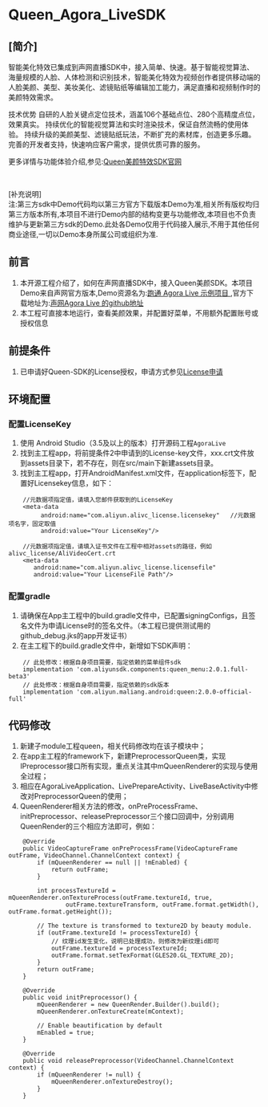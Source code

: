 # Queen_Agora_LiveSDK

## [简介]</br>
智能美化特效已集成到声网直播SDK中，接入简单、快速。基于智能视觉算法、海量规模的人脸、人体检测和识别技术，智能美化特效为视频创作者提供移动端的人脸美颜、美型、美妆美化、滤镜贴纸等编辑加工能力，满足直播和视频制作时的美颜特效需求。

技术优势 自研的人脸关键点定位技术，涵盖106个基础点位、280个高精度点位，效果真实。 持续优化的智能视觉算法和实时渲染技术，保证自然流畅的使用体验。 持续升级的美颜美型、滤镜贴纸玩法，不断扩充的素材库，创造更多乐趣。 完善的开发者支持，快速响应客户需求，提供优质可靠的服务。

更多详情与功能体验介绍,参见:[Queen美颜特效SDK官网](https://help.aliyun.com/document_detail/211049.html)

</br>

[补充说明]</br>
注:第三方sdk中Demo代码均以第三方官方下载版本Demo为准,相关所有版权均归第三方版本所有,本项目不进行Demo内部的结构变更与功能修改,本项目也不负责维护与更新第三方sdk的Demo.此处各Demo仅用于代码接入展示,不用于其他任何商业途径,一切以Demo本身所属公司或组织为准.


## 前言
1. 本开源工程介绍了，如何在声网直播SDK中，接入Queen美颜SDK。本项目Demo来自声网官方版本,Demo资源名为:[跑通 Agora Live 示例项目
](https://docs.agora.io/cn/Live-stream%20Shopping/run_agora_live_android),官方下载地址为:[声网Agora Live 的github地址](https://github.com/AgoraIO-Usecase/AgoraLive)
2. 本工程可直接本地运行，查看美颜效果，并配置好菜单，不用额外配置账号或授权信息

## 前提条件
1. 已申请好Queen-SDK的License授权，申请方式参见[License申请](https://help.aliyun.com/document_detail/312036.html)

## 环境配置
### 配置LicenseKey
1. 使用 Android Studio（3.5及以上的版本）打开源码工程`AgoraLive`
2. 找到主工程app，将前提条件2中申请到的License-key文件，xxx.crt文件放到assets目录下，若不存在，则在src/main下新建assets目录。
3. 找到主工程app，打开AndroidManifest.xml文件，在application标签下，配置好Licensekey信息，如下：
```
    //元数据项指定值，请填入您邮件获取到的LicenseKey
    <meta-data
         android:name="com.aliyun.alivc_license.licensekey"   //元数据项名字，固定取值
         android:value="Your LicenseKey"/>
         
    //元数据项指定值，请填入证书文件在工程中相对assets的路径，例如alivc_license/AliVideoCert.crt
    <meta-data
       android:name="com.aliyun.alivc_license.licensefile"
       android:value="Your LicenseFile Path"/>
 ```
### 配置gradle
1. 请确保在App主工程中的build.gradle文件中，已配置signingConfigs，且签名文件为申请License时的签名文件。（本工程已提供测试用的github_debug.jks的app开发证书）
2. 在主工程下的build.gradle文件中，新增如下SDK声明：
```
    // 此处修改：根据自身项目需要，指定依赖的菜单组件sdk
    implementation 'com.aliyunsdk.components:queen_menu:2.0.1.full-beta3'
    // 此处修改：根据自身项目需要，指定依赖的sdk版本
    implementation 'com.aliyun.maliang.android:queen:2.0.0-official-full'
```
## 代码修改
1. 新建子module工程queen，相关代码修改均在该子模块中；
2. 在app主工程的framework下，新建PreprocessorQueen类，实现IPreprocessor接口所有实现，重点关注其中mQueenRenderer的实现与使用全过程；
3. 相应在AgoraLiveApplication、LivePrepareActivity、LiveBaseActivity中修改对PreprocessorQueen的使用；
4. QueenRenderer相关方法的修改，onPreProcessFrame、initPreprocessor、releasePreprocessor三个接口回调中，分别调用QueenRender的三个相应方法即可，例如：
```
    @Override
    public VideoCaptureFrame onPreProcessFrame(VideoCaptureFrame outFrame, VideoChannel.ChannelContext context) {
        if (mQueenRenderer == null || !mEnabled) {
            return outFrame;
        }

        int processTextureId = mQueenRenderer.onTextureProcess(outFrame.textureId, true,
                outFrame.textureTransform, outFrame.format.getWidth(), outFrame.format.getHeight());

        // The texture is transformed to texture2D by beauty module.
        if (outFrame.textureId != processTextureId) {
            // 纹理id发生变化，说明已处理成功，则修改为新纹理id即可
            outFrame.textureId = processTextureId;
            outFrame.format.setTexFormat(GLES20.GL_TEXTURE_2D);
        }
        return outFrame;
    }

    @Override
    public void initPreprocessor() {
        mQueenRenderer = new QueenRender.Builder().build();
        mQueenRenderer.onTextureCreate(mContext);

        // Enable beautification by default
        mEnabled = true;
    }

    @Override
    public void releasePreprocessor(VideoChannel.ChannelContext context) {
        if (mQueenRenderer != null) {
            mQueenRenderer.onTextureDestroy();
        }
    }
```


